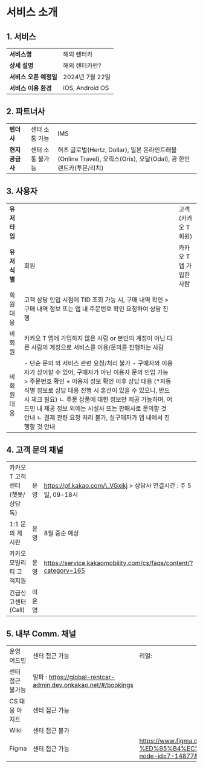 # 서비스 소개

**1. 서비스**
----------

|  |  |
| --- | --- |
| **서비스명** | 해외 렌터카 |
| **상세 설명** | 해외 렌터카란? |
| **서비스 오픈 예정일** | 2024년 7월 22일 |
| **서비스 이용 환경** | iOS, Android OS |

**2. 파트너사**
-----------

|  |  |  |
| --- | --- | --- |
| **벤더사** | 센터 소통 가능 | IMS |
| **현지 공급사** | 센터 소통 불가능 | 허츠 글로벌(Hertz, Dollar), 일본 온라인트래블(Online Travel), 오릭스(Orix), 오달(Odal), 괌 한인렌트카(투몬/리치) |

**3. 사용자**
----------

|  |  |  |
| --- | --- | --- |
| **유저 타입** | | 고객(카카오 T 회원) |
| **유저 식별** | 회원 | 카카오 T 앱 가입한 사람 |
| 회원 대응 | 고객 상담 인입 시점에 TID 조회 가능 시, 구매 내역 확인 > 구매 내역 정보 또는 앱 내 주문번호 확인 요청하여 상담 진행 |
| 비회원 | 카카오 T 앱에 가입하지 않은 사람 or 본인의 계정이 아닌 다른 사람의 계정으로 서비스를 이용/문의를 진행하는 사람 |
| 비회원 대응 | - 단순 문의 외 서비스 관련 요청/처리 불가  - 구매자와 이용자가 상이할 수 있어, 구매자가 아닌 이용자 문의 인입 가능 > 주문번호 확인 + 이용자 정보 확인 이후 상담 대응  (\*자동 식별 정보로 상담 대응 진행 시 혼선이 있을 수 있으니, 반드시 체크 필요) ㄴ 주문 상품에 대한 정보만 제공 가능하며, 어드민 내 제공 정보 외에는 시설사 또는 판매사로 문의할 것 안내  ㄴ 결제 관련 요청 처리 불가, 실구매자가 앱 내에서 진행할 것 안내 |

**4. 고객 문의 채널**
---------------

|  |  |  |
| --- | --- | --- |
| 카카오 T 고객센터 (챗봇/상담톡) | 운영 | https://pf.kakao.com/\_VGxikj  > 상담사 연결시간 : 주 5일, 09-18시 |
| 1:1 문의 게시판 | 운영 | 8월 중순 예상 |
| 카카오모빌리티 고객지원 | 운영 | https://service.kakaomobility.com/cs/faqs/content/?category=165 |
| 긴급신고센터(Call) | 미운영 |  |

**5. 내부 Comm. 채널**
------------------

|  |  |  |
| --- | --- | --- |
| 운영 어드민 | 센터 접근 가능 | 리얼: |
| 센터 접근 불가능 | 알파 : https://global-rentcar-admin.dev.onkakao.net/#/bookings |
| CS 대응 아지트 | 센터 접근 가능 |  |
| Wiki | 센터 접근 불가 |  |
| Figma | 센터 접근 가능 | https://www.figma.com/design/wfI7Quf0KOPybCI1QdNBVB/%5BCX%5D-%ED%95%B4%EC%99%B8%EB%A0%8C%ED%84%B0%EC%B9%B4?node-id=7-14877&t=l6W4Gos1LdpAViwK-4 |